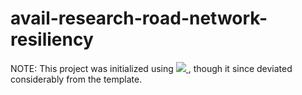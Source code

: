 # avail-research-road-network-resiliency

NOTE: This project was initialized using
<a target="_blank" href="https://cookiecutter-data-science.drivendata.org/">
    <img src="https://img.shields.io/badge/CCDS-Project%20template-328F97?logo=cookiecutter" />
</a>,
though it since deviated considerably from the template.
